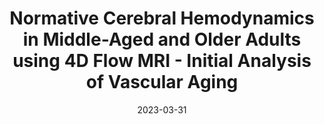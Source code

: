 ---
title: "Normative Cerebral Hemodynamics in Middle-Aged and Older Adults using 4D Flow MRI - Initial Analysis of Vascular Aging"
collection: publications
permalink: /publication/2023-03-31-normals
date: 2023-03-31
venue: 'Radiology'
paperurl: 
link:
code: 
github: 
citation: 'Roberts, G. S., Peret, A., Hoffman, C. A., Koscik, R. L., Jonaitis, E. M., Rivera-Rivera, L. A., Cody, K. A., Rowley, H. A., Johnson, S. C., Wieben, O., Johnson, K. M., & Eisenmenger, L. B. (2023). "Normative Cerebral Hemodynamics in Middle-Aged and Older Adults using 4D Flow MRI - Initial Analysis of Vascular Aging". <i>In Press with Radiology</i>.'
---